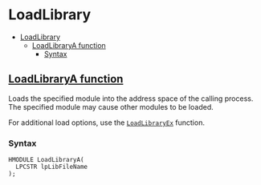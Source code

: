 # LoadLibrary

- [LoadLibrary](#loadlibrary)
  - [LoadLibraryA function](#loadlibrarya-function)
    - [Syntax](#syntax)

## [LoadLibraryA function](https://docs.microsoft.com/en-us/windows/win32/api/libloaderapi/nf-libloaderapi-loadlibrarya)

Loads the specified module into the address space of the calling process. The specified module may cause other modules to be loaded.

For additional load options, use the [`LoadLibraryEx`](https://docs.microsoft.com/en-us/windows/desktop/api/libloaderapi/nf-libloaderapi-loadlibraryexa) function.

### Syntax

    HMODULE LoadLibraryA(
      LPCSTR lpLibFileName
    );







